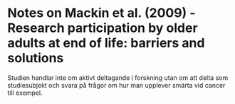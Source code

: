 # Notes on Mackin et al. (2009) - Research participation by older adults at end of life: barriers and solutions

Studien handlar inte om aktivt deltagande i forskning utan om att delta som studiesubjekt och svara på frågor om hur man upplever smärta vid cancer till exempel.
